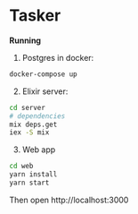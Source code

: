 # Tasker

**Running**

1. Postgres in docker:

```bash
docker-compose up
```

2. Elixir server:

```bash
cd server
# dependencies
mix deps.get
iex -S mix
```

3. Web app

```bash
cd web
yarn install
yarn start
```

Then open http://localhost:3000
